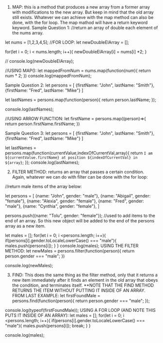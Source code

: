 1. MAP: this is a method that produces a new array from a former array with modifications to the new array. But keep in mind that the old array still exists. Whatever we can achieve with the map method can also be done, with the for loop. The map mathod will have a return keyword keyword.
Sample Question 1: 
//return an array of double each element of the nums array.

let nums = [1,2,3,4,5];
//FOR LOOP:
let newDoubleElArray = [];

for(let i = 0; i < nums.length; i++){
  newDoubleElArray[i] = nums[i] *2;
}

// console.log(newDoubleElArray);

//USING MAP():
let mappedFromNum = nums.map(function(num){
  return num * 2;
})
console.log(mappedFromNum);

Sample Question 2: 
let persons = [
  {firstName: "John", lastName: "Smith"},
  {firstName: "Fred", lastName: "Mike"}
]

let lastNames = persons.map(function(person){
  return person.lastName;
});

console.log(lastNames);

//USING ARROW FUNCTION: 
let firstName = persons.map((person)=>{
  return person.firstName.firstName;
})

Sample Question 3: 
let persons = [
  {firstName: "John", lastName: "Smith"},
  {firstName: "Fred", lastName: "Mike"}
]

let lastNames = persons.map(function(currentValue,indexOfCurrentVal,array){
  return `I am ${currentValue.firstName} at position ${indexOfCurrentVal} in ${array}`;
});
console.log(lastNames);

2. FILTER METHOD: returns an array that passes a certain condition. Again, whatever we can do with filter can be done with the for loop:

//return male items of the array below:

let persons = [
  {name: "John", gender: "male"},
  {name: "Abigail", gender: "female"},
  {name: "Alexia", gender: "female"},
  {name: "Fred", gender: "male"},
  {name: "Cynthia", gender: "female"},
]

persons.push({name: "Tolu", gender: "female"}); //used to add items to the end of an array. So this new object will be added to the end of the persons array as a new item.

let males = [];
for(let i = 0; i <persons.length; i++){
  if(persons[i].gender.toLocaleLowerCase() === "male"){
    males.push(persons[i]);
  }
}
console.log(males);
USING THE FILTER METHOD: 
let newMales = persons.filter(function(person){
  return person.gender === "male";
})

console.log(newMales);

3. FIND: This does the same thing as the filter method, only that it returns a new item immediately after it finds an element in the old array that obeys the condition, and terminates itself.
**NOTE THAT THE FIND METHOD RETURNS THE ITEM WITHOUT PUTTING IT INSIDE OF AN ARRAY. 
FROM LAST EXAMPLE: 
let firstFoundMale = persons.find(function(person){
  return person.gender === "male";
});

console.log(typeof(firstFoundMale));
USING A FOR LOOP (AND NOTE THIS PUTS IT INSIDE OF AN ARRAY):
let males = [];
for(let i = 0; i <persons.length; i++){
  if(persons[i].gender.toLocaleLowerCase() === "male"){
    males.push(persons[i]);
    break;
  }
}

console.log(males);